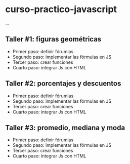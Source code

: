 # curso-practico-javascript

...

## Taller #1: figuras geométricas

- Primer paso: definir fórumlas
- Segundo paso: implementar las fórmulas en JS
- Tercer paso: crear funciones
- Cuarto paso: integrar Js con HTML

## Taller #2: porcentajes y descuentos

- Primer paso: definir fórumlas
- Segundo paso: implementar las fórmulas en JS
- Tercer paso: crear funciones
- Cuarto paso: integrar Js con HTML

## Taller #3: promedio, mediana y moda

- Primer paso: definir fórumlas
- Segundo paso: implementar las fórmulas en JS
- Tercer paso: crear funciones
- Cuarto paso: integrar Js con HTML

